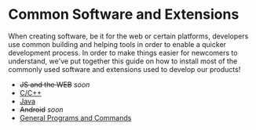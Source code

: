 # Common Software and Extensions

When creating software, be it for the web or certain platforms, developers use common building and helping tools in
order to enable a quicker development process.
In order to make things easier for newcomers to understand, we've put together this guide on how to install most of the
commonly used software and extensions used to develop our products!

- ~~JS and the WEB~~ *soon*
- [C/C++](./c.md)
- [Java](./java.md)
- ~~Android~~ *soon*
- [General Programs and Commands](./general.md)
